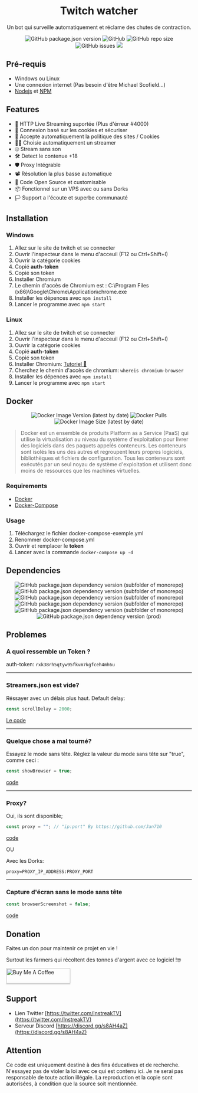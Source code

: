 
<h1 align="center">Twitch watcher</h1>
<p align="center"> Un bot qui surveille automatiquement et réclame des chutes de contraction. </p>
<p align="center">
<img alt="GitHub package.json version" src="https://img.shields.io/github/package-json/v/InstreakTV/twitch-watcher"> <img alt="GitHub" src="https://img.shields.io/github/repo-size/InstreakTV/twitch-watcher"> <img alt="GitHub repo size" src="https://img.shields.io/github/license/InstreakTV/twitch-watcher"> <img alt="GitHub issues" src="https://img.shields.io/github/issues/InstreakTV/twitch-watcher"> <a href="https://asciinema.org/a/rob4Rh1EG4XFVfN4XWK67JSnf" target="_blank"><img src="https://asciinema.org/a/rob4Rh1EG4XFVfN4XWK67JSnf.svg" /></a>
</p>



## Pré-requis

 - Windows ou Linux
 - Une connexion internet (Pas besoin d'être Michael Scofield...)
 - [Nodejs](https://nodejs.org/en/download/) et [NPM](https://www.npmjs.com/get-npm)

## Features
- 🎥 HTTP Live Streaming suportée (Plus d'érreur #4000)
- 🔐 Connexion basé sur les cookies et sécuriser
- 📜 Accepte automatiquement la politique des sites / Cookies
- 👨‍💻 Choisie automatiquement un streamer
- 🤐 Stream sans son
- 🛠 Detect le contenue +18
- 🛡 Proxy Intégrable
- 📽 Résolution la plus basse automatique
- 🧰 Code Open Source et customisable
- 📦 Fonctionnel sur un VPS avec ou sans Dorks
- 🏳️ Support a l'écoute et superbe communauté


## Installation

### Windows
1. Allez sur le site de twitch et se connecter
2. Ouvrir l'inspecteur dans le menu d'acceuil (F12 ou Ctrl+Shift+I) 
3. Ouvrir la catégorie cookies
4. Copié **auth-token**
5. Copié son token
6. Installer Chromium
7. Le chemin d'accès de Chromium est : C:\\Program Files (x86)\\Google\\Chrome\\Application\\chrome.exe
8. Installer les dépences avec `npm install`
9. Lancer le programme avec `npm start`
### Linux
1. Allez sur le site de twitch et se connecter
2. Ouvrir l'inspecteur dans le menu d'acceuil (F12 ou Ctrl+Shift+I) 
3. Ouvrir la catégorie cookies
4. Copié **auth-token**
5. Copié son token
6. Installer Chromium: [Tutoriel 🤗](https://www.addictivetips.com/ubuntu-linux-tips/install-chromium-on-linux/)
7. Cherchez le chemin d'accès de chromium: `whereis chromium-browser`
8. Installer les dépences avec `npm install`
9. Lancer le programme avec `npm start`

## Docker
<p align="center">
<img alt="Docker Image Version (latest by date)" src="https://img.shields.io/docker/v/d3vm/valorant-watcher"> <img alt="Docker Pulls" src="https://img.shields.io/docker/pulls/d3vm/valorant-watcher"> <img alt="Docker Image Size (latest by date)" src="https://img.shields.io/docker/image-size/d3vm/valorant-watcher">
</p>


>Docker est un ensemble de produits Platform as a Service (PaaS) qui utilise la virtualisation au niveau du système d'exploitation pour livrer des logiciels dans des paquets appelés conteneurs. Les conteneurs sont isolés les uns des autres et regroupent leurs propres logiciels, bibliothèques et fichiers de configuration. Tous les conteneurs sont exécutés par un seul noyau de système d'exploitation et utilisent donc moins de ressources que les machines virtuelles.
### Requirements
- [Docker](https://docs.docker.com/get-docker/)
- [Docker-Compose](https://docs.docker.com/compose/install/)

### Usage
1. Téléchargez le fichier docker-compose-exemple.yml
2. Renommer docker-compose.yml
3. Ouvrir et remplacer le **token**
4. Lancer avec la commande `docker-compose up -d`
## Dependencies
<p align="center">
<img alt="GitHub package.json dependency version (subfolder of monorepo)" src="https://img.shields.io/github/package-json/dependency-version/InstreakTV/twitch-watcher/puppeteer-core"> <img alt="GitHub package.json dependency version (subfolder of monorepo)" src="https://img.shields.io/github/package-json/dependency-version/InstreakTV/twitch-watcher/cheerio"> <img alt="GitHub package.json dependency version (subfolder of monorepo)" src="https://img.shields.io/github/package-json/dependency-version/InstreakTV/twitch-watcher/inquirer"> <img alt="GitHub package.json dependency version (subfolder of monorepo)" src="https://img.shields.io/github/package-json/dependency-version/InstreakTV/twitch-watcher/dotenv"> <img alt="GitHub package.json dependency version (subfolder of monorepo)" src="https://img.shields.io/github/package-json/dependency-version/InstreakTV/twitch-watcher/dayjs"> <img alt="GitHub package.json dependency version (prod)" src="https://img.shields.io/github/package-json/dependency-version/InstreakTV/twitch-watcher/tree-kill">
</p>

## Problemes

### A quoi ressemble un Token ?
auth-token: `rxk38rh5qtyw95fkvm7kgfceh4mh6u`
___


### Streamers.json est vide?

Réssayer avec un délais plus haut.
Default delay:
```javascript
const scrollDelay = 2000;
```
[Le code](https://github.com/InstreakTV/twitch-watcher/blob/12dce8065423861971b7088563ad936b2dcc2559/app.js#L15)
___
### Quelque chose a mal tourné?
Essayez le mode sans tête. Réglez la valeur du mode sans tête sur "true", comme ceci :
```javascript
const showBrowser = true;
```
[code](https://github.com/InstreakTV/twitch-watcher/blob/12dce8065423861971b7088563ad936b2dcc2559/app.js#L24)
___
### Proxy?

Oui, ils sont disponible;
```javascript
const proxy = ""; // "ip:port" By https://github.com/Jan710
```
[code](https://github.com/InstreakTV/twitch-watcher/blob/12dce8065423861971b7088563ad936b2dcc2559/app.js#L25) 

OU

Avec les Dorks:
```
proxy=PROXY_IP_ADDRESS:PROXY_PORT
```
___
### Capture d'écran sans le mode sans tête
```javascript
const browserScreenshot = false;
```
[code](https://github.com/InstreakTV/twitch-watcher/blob/12dce8065423861971b7088563ad936b2dcc2559/app.js#L27)

## Donation
Faites un don pour maintenir ce projet en vie !

Surtout les farmers qui récoltent des tonnes d'argent avec ce logiciel !🤓  

<a href="https://www.buymeacoffee.com/D3v" target="_blank"><img src="https://www.buymeacoffee.com/assets/img/custom_images/orange_img.png" alt="Buy Me A Coffee" style="height: 41px !important;width: 174px !important;box-shadow: 0px 3px 2px 0px rgba(190, 190, 190, 0.5) !important;-webkit-box-shadow: 0px 3px 2px 0px rgba(190, 190, 190, 0.5) !important;" ></a>


## Support
 - Lien Twitter [https://twitter.com/InstreakTV](https://twitter.com/InstreakTV)
 - Serveur Discord [https://discord.gg/s8AH4aZ](https://discord.gg/s8AH4aZ)

## Attention
Ce code est uniquement destiné à des fins éducatives et de recherche.
N'essayez pas de violer la loi avec ce qui est contenu ici.
Je ne serai pas responsable de toute action illégale.
La reproduction et la copie sont autorisées, à condition que la source soit mentionnée.
